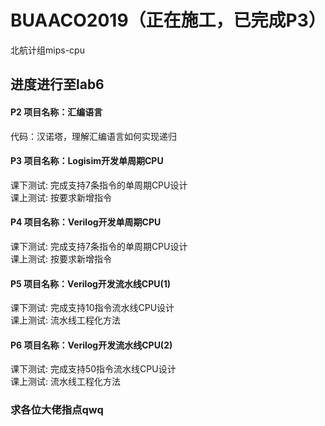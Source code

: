 BUAACO2019（正在施工，已完成P3）
==========
北航计组mips-cpu

进度进行至lab6
---------------
#### P2 项目名称：汇编语言
代码：汉诺塔，理解汇编语言如何实现递归

#### P3 项目名称：Logisim开发单周期CPU
课下测试: 完成支持7条指令的单周期CPU设计<br>
课上测试: 按要求新增指令<br>
#### P4 项目名称：Verilog开发单周期CPU
课下测试: 完成支持7条指令的单周期CPU设计<br>
课上测试: 按要求新增指令<br>
#### P5 项目名称：Verilog开发流水线CPU(1)
课下测试: 完成支持10指令流水线CPU设计<br>
课上测试: 流水线工程化方法<br>
#### P6 项目名称：Verilog开发流水线CPU(2)
课下测试: 完成支持50指令流水线CPU设计<br>
课上测试: 流水线工程化方法<br>

### 求各位大佬指点qwq
